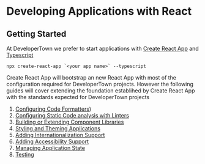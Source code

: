 # Developing Applications with React

## Getting Started

At DeveloperTown we prefer to start applications with [Create React App](https://create-react-app.dev/docs/getting-started/) and [Typescript](./languages.md)

```
npx create-react-app `<your app name>` --typescript
```

Create React App will bootstrap an new React App with most of the configuration required for DeveloperTown projects. However the following guides will cover extending the foundation establihed by Create React App with the standards expected for DeveloperTown projects

1. [Configuring Code Formatters](./formatting.md))
2. [Configuring Static Code analysis with Linters](./linting.md)
3. [Building or Extending Component Libraries](./component-libraries.md)
4. [Styling and Theming Applications](./styling.md)
5. [Adding Internationalization Support](./i18n.md)
6. [Adding Accessibility Support](./a11y.md)
7. [Managing Application State](./state-management.md)
8. [Testing](./testing.md)
